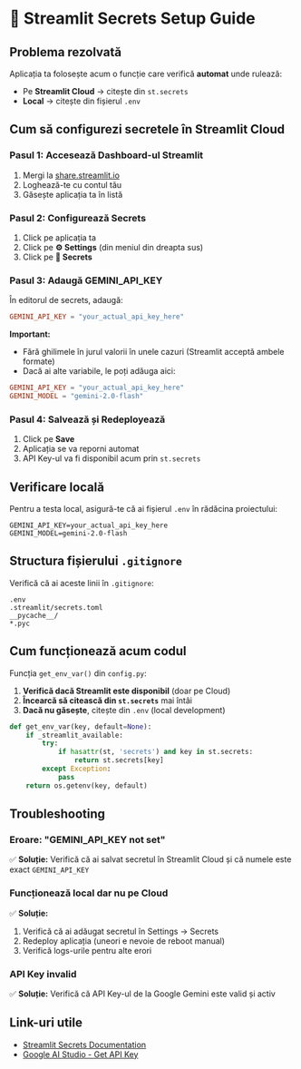 # 🔐 Streamlit Secrets Setup Guide

## Problema rezolvată
Aplicația ta folosește acum o funcție care verifică **automat** unde rulează:
- Pe **Streamlit Cloud** → citește din `st.secrets`
- **Local** → citește din fișierul `.env`

## Cum să configurezi secretele în Streamlit Cloud

### Pasul 1: Accesează Dashboard-ul Streamlit
1. Mergi la [share.streamlit.io](https://share.streamlit.io)
2. Loghează-te cu contul tău
3. Găsește aplicația ta în listă

### Pasul 2: Configurează Secrets
1. Click pe aplicația ta
2. Click pe **⚙️ Settings** (din meniul din dreapta sus)
3. Click pe **🔐 Secrets**

### Pasul 3: Adaugă GEMINI_API_KEY
În editorul de secrets, adaugă:

```toml
GEMINI_API_KEY = "your_actual_api_key_here"
```

**Important:** 
- Fără ghilimele în jurul valorii în unele cazuri (Streamlit acceptă ambele formate)
- Dacă ai alte variabile, le poți adăuga aici:

```toml
GEMINI_API_KEY = "your_actual_api_key_here"
GEMINI_MODEL = "gemini-2.0-flash"
```

### Pasul 4: Salvează și Redeployează
1. Click pe **Save**
2. Aplicația se va reporni automat
3. API Key-ul va fi disponibil acum prin `st.secrets`

## Verificare locală
Pentru a testa local, asigură-te că ai fișierul `.env` în rădăcina proiectului:

```env
GEMINI_API_KEY=your_actual_api_key_here
GEMINI_MODEL=gemini-2.0-flash
```

## Structura fișierului `.gitignore`
Verifică că ai aceste linii în `.gitignore`:

```
.env
.streamlit/secrets.toml
__pycache__/
*.pyc
```

## Cum funcționează acum codul

Funcția `get_env_var()` din `config.py`:
1. **Verifică dacă Streamlit este disponibil** (doar pe Cloud)
2. **Încearcă să citească din `st.secrets`** mai întâi
3. **Dacă nu găsește**, citește din `.env` (local development)

```python
def get_env_var(key, default=None):
    if _streamlit_available:
        try:
            if hasattr(st, 'secrets') and key in st.secrets:
                return st.secrets[key]
        except Exception:
            pass
    return os.getenv(key, default)
```

## Troubleshooting

### Eroare: "GEMINI_API_KEY not set"
✅ **Soluție:** Verifică că ai salvat secretul în Streamlit Cloud și că numele este exact `GEMINI_API_KEY`

### Funcționează local dar nu pe Cloud
✅ **Soluție:** 
1. Verifică că ai adăugat secretul în Settings → Secrets
2. Redeploy aplicația (uneori e nevoie de reboot manual)
3. Verifică logs-urile pentru alte erori

### API Key invalid
✅ **Soluție:** Verifică că API Key-ul de la Google Gemini este valid și activ

## Link-uri utile
- [Streamlit Secrets Documentation](https://docs.streamlit.io/streamlit-community-cloud/deploy-your-app/secrets-management)
- [Google AI Studio - Get API Key](https://makersuite.google.com/app/apikey)

